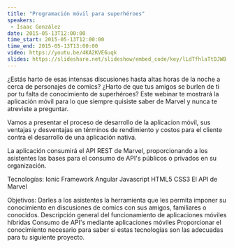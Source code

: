 ```yaml
---
title: "Programación móvil para superhéroes"
speakers:
 - Isaac González
date: 2015-05-13T12:00:00
time_start: 2015-05-13T12:00:00
time_end: 2015-05-13T13:00:00
video: https://youtu.be/4KA2KVE6uqk
slides: https://slideshare.net/slideshow/embed_code/key/lLdTfhlaTtDJWB
---
```


¿Estás harto de esas intensas discusiones hasta altas horas de la noche a cerca de personajes de comics? ¿Harto de que tus amigos se burlen de ti por tu falta de conocimiento de superhéroes? Este webinar te mostrará la aplicación móvil para lo que siempre quisiste saber de Marvel y nunca te atreviste a preguntar.

Vamos a presentar el proceso de desarrollo de la aplicacion móvil, sus ventajas y desventajas en términos de rendimiento y costos para el cliente contra el desarrollo de una aplicación nativa.

La aplicación consumirá el API REST de Marvel, proporcionando a los asistentes las bases para el consumo de API's públicos o privados en su organización.


Tecnologías:
Ionic Framework 
Angular
Javascript
HTML5 
CSS3
El API de Marvel

Objetivos:
Darles a los asistentes la herramienta que les permita imponer su conocimiento en discusiones de comics con sus amigos, familiares o conocidos.
Descripción general del funcionamiento de aplicaciones móviles híbridas
Consumo de API's mediante aplicaciones móviles
Proporcionar el conocimiento necesario para saber si estas tecnologías son las adecuadas para tu siguiente proyecto.